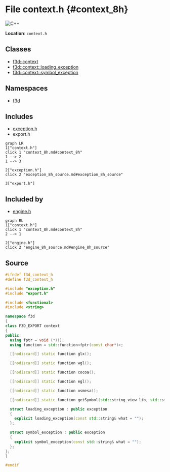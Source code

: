 # File context.h {#context_8h}

![][C++]

**Location**: `context.h`





## Classes

* [f3d::context](classf3d_1_1context.md)
* [f3d::context::loading\_exception](structf3d_1_1context_1_1loading__exception.md)
* [f3d::context::symbol\_exception](structf3d_1_1context_1_1symbol__exception.md)

## Namespaces

* [f3d](namespacef3d.md)

## Includes

* [exception.h](exception_8h.md)
* export.h


```mermaid
graph LR
1["context.h"]
click 1 "context_8h.md#context_8h"
1 --> 2
1 --> 3

2["exception.h"]
click 2 "exception_8h_source.md#exception_8h_source"

3["export.h"]

```


## Included by

* [engine.h](engine_8h.md)


```mermaid
graph RL
1["context.h"]
click 1 "context_8h.md#context_8h"
2 --> 1

2["engine.h"]
click 2 "engine_8h_source.md#engine_8h_source"

```


## Source


```cpp
#ifndef f3d_context_h
#define f3d_context_h

#include "exception.h"
#include "export.h"

#include <functional>
#include <string>

namespace f3d
{
class F3D_EXPORT context
{
public:
  using fptr = void (*)();
  using function = std::function<fptr(const char*)>;

  [[nodiscard]] static function glx();

  [[nodiscard]] static function wgl();

  [[nodiscard]] static function cocoa();

  [[nodiscard]] static function egl();

  [[nodiscard]] static function osmesa();

  [[nodiscard]] static function getSymbol(std::string_view lib, std::string_view func);

  struct loading_exception : public exception
  {
    explicit loading_exception(const std::string& what = "");
  };

  struct symbol_exception : public exception
  {
    explicit symbol_exception(const std::string& what = "");
  };
};
}

#endif
```


[public]: https://img.shields.io/badge/-public-brightgreen (public)
[C++]: https://img.shields.io/badge/language-C%2B%2B-blue (C++)
[const]: https://img.shields.io/badge/-const-lightblue (const)
[protected]: https://img.shields.io/badge/-protected-yellow (protected)
[static]: https://img.shields.io/badge/-static-lightgrey (static)
[private]: https://img.shields.io/badge/-private-red (private)